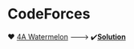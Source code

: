# CodeForces
:heart: [4A Watermelon](https://codeforces.com/problemset/problem/4/A)<span> ---> </span>
:heavy_check_mark:<a href="https://github.com/Masum-SM/CodeForces/blob/main/Difficulty-800/A_Watermelon.cpp"><b>Solution</b></a>
